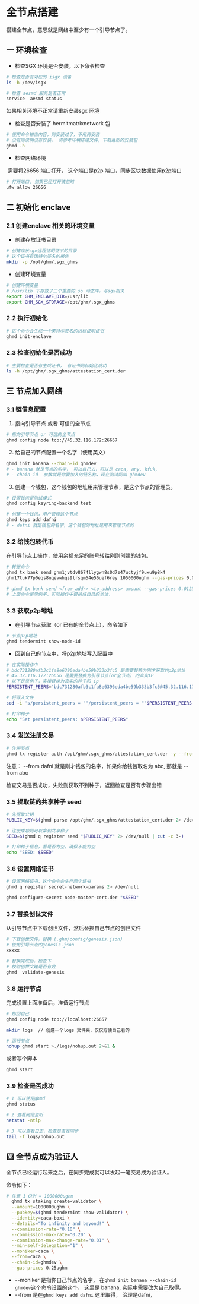 # 全节点搭建

搭建全节点，意思就是网络中至少有一个引导节点了。

## 一 环境检查

- 检查SGX 环境是否安装。以下命令检查

```bash
# 检查是否有对应的 isgx 设备
ls -h /dev/isgx

# 检查 aesmd 服务是否正常
service  aesmd status 
```

如果相关环境不正常请重新安装sgx 环境

- 检查是否安装了 hermitmatrixnetwork 包

```bash
# 使用命令输出内容，则安装过了，不用再安装
# 没有则说明没有安装， 请参考环境搭建文件，下载最新的安装包
ghmd -h
```

- 检查网络环境

​	需要将26656 端口打开， 这个端口是p2p 端口，同步区块数据使用p2p端口

```bash
# 打开端口, 如果已经打开请忽略
ufw allow 26656
```

## 二 初始化 enclave

### 2.1 创建enclave 相关的环境变量

- 创建存放证书目录

```bash
# 创建存放sgx远程证明证书的目录
# 这个证书有因特尔签名的报告
mkdir -p /opt/ghm/.sgx_ghms
```

- 创建环境变量

```bash
# 创建环境变量
# /usr/lib 下存放了三个重要的.so 动态库，与sgx相关
export GHM_ENCLAVE_DIR=/usr/lib
export GHM_SGX_STORAGE=/opt/ghm/.sgx_ghms
```

### 2.2 执行初始化

```bash
# 这个命令会生成一个英特尔签名的远程证明证书
ghmd init-enclave
```

### 2.3 检查初始化是否成功

```bash
# 主要检查是否有生成证书， 有证书则初始化成功
ls -h /opt/ghm/.sgx_ghms/attestation_cert.der
```

## 三 节点加入网络

### 3.1 链信息配置

1. 指向引导节点 或者 可信的全节点

```bash
# 指向引导节点 or 可信的全节点
ghmd config node tcp://45.32.116.172:26657
```

2. 给自己的节点配置一个名字（使用英文）

```bash
ghmd init banana --chain-id ghmdev
# - banana 就是节点的名字， 可以自己去，可以是 caca, any, kfuk, 
# - chain-id  参数就是你要加入的链名称，现在测试网叫 ghmdev
```

3. 创建一个钱包，这个钱包的地址用来管理节点，是这个节点的管理员。

```bash
# 设置钱包是测试模式
ghmd config keyring-backend test

# 创建一个钱包，用户管理这个节点
ghmd keys add dafni
# - dafni 就是钱包的名字，这个钱包的地址是用来管理节点的
```

### 3.2 给钱包转代币

在引导节点上操作，使用余额充足的账号转给刚刚创建的钱包。

```bash
# 转账命令
ghmd tx bank send ghm1jvtdv8674llygwn8s0d7z47uctyjf9uxu9p8k4
ghm17tuk77p0eqs8nqevwhqs9lrsqm54e56uef6rey 1050000ughm --gas-prices 0.0125ughm

# ghmd tx bank send <from_addr> <to_address> amount --gas-prices 0.0125ughm
# 上面命令是举例子，实际操作中替换成自己的地址，
```

### 3.3 获取p2p地址

- 在引导节点获取（or 已有的全节点上），命令如下

```bash
# 节点p2p地址
ghmd tendermint show-node-id
```

- 回到自己的节点中，将p2p地址写入配置中

```bash
# 在实际操作中
# bdc731280afb3c1fa8e6396eda4be59b333b3fc5 是需要替换为刚才获取的p2p地址
# 45.32.116.172:26656 是需要替换为引导节点(or全节点) 的真实IP
# 以下是举例子，实操替换为真实的种子和 ip 
PERSISTENT_PEERS="bdc731280afb3c1fa8e6396eda4be59b333b3fc5@45.32.116.172:26656"

# 将写入文件
sed -i 's/persistent_peers = ""/persistent_peers = "'$PERSISTENT_PEERS'"/g' ~/.ghmd/config/config.toml

# 打印种子
echo "Set persistent_peers: $PERSISTENT_PEERS"
```

### 3.4 发送注册交易

```bash
# 注册节点
ghmd tx register auth /opt/ghm/.sgx_ghms/attestation_cert.der -y --from dafni --gas-prices 0.25ughm
```

注意： --from dafni  就是刚才钱包的名字，如果你给钱包取名为 abc, 那就是 --from abc

检查交易是否成功，失败则获取不到种子，返回检查是否有步骤出错

### 3.5 提取链的共享种子 seed


```bash
# 先提取公钥
PUBLIC_KEY=$(ghmd parse /opt/ghm/.sgx_ghms/attestation_cert.der 2> /dev/null | cut -c 3- )

# 注册成功则可以拿到共享种子
SEED=$(ghmd q register seed "$PUBLIC_KEY" 2> /dev/null | cut -c 3-)

# 打印种子信息，看是否为空，确保不能为空
echo "SEED: $SEED"
```

### 3.6 设置网络证书

```bash
# 设置网络证书，这个命令会生产两个证书
ghmd q register secret-network-params 2> /dev/null

ghmd configure-secret node-master-cert.der "$SEED"
```

### 3.7 替换创世文件

从引导节点中下载创世文件，然后替换自己节点的创世文件

```bash
# 下载创世文件，替换 (.ghm/config/genesis.json)
# 使用引导节点的genesis.json
xxxxx

# 替换完成后，检查下
# 校验创世文建是否有效
ghmd  validate-genesis
```

### 3.8 运行节点

完成设置上面准备后，准备运行节点

```bash
# 指回自己
ghmd config node tcp://localhost:26657

mkdir logs  // 创建一个logs 文件夹，仅仅方便自己看的

# 运行节点
nohup ghmd start >./logs/nohup.out 2>&1 & 
```

或者写个脚本

```bash
ghmd start
```

### 3.9 检查是否成功

```bash
# 1 可以使用ghmd 
ghmd status  

# 2 查看网络监听
netstat -ntlp

# 3 可以查看日志，检查是否在同步
tail -f logs/nohup.out
```



## 四 全节点成为验证人

全节点已经运行起来之后，在同步完成就可以发起一笔交易成为验证人。

命令如下：

```bash
# 注意 1 GHM = 1000000ughm
  ghmd tx staking create-validator \
  --amount=1000000ughm \
  --pubkey=$(ghmd tendermint show-validator) \
  --identity=caca-boxi \
  --details="To infinity and beyond!" \
  --commission-rate="0.10" \
  --commission-max-rate="0.20" \
  --commission-max-change-rate="0.01" \
  --min-self-delegation="1" \
  --moniker=caca \
  --from=caca \
  --chain-id=ghmdev \
  --gas-prices 0.25ughm
```

- --moniker  是指你自己节点的名字， 在`ghmd init banana --chain-id ghmdev`这个命令设置的这个， 这里是 banana, 实际中需要改为自己取得。
-  --from  是在`ghmd keys add dafni` 这里取得， 治理是dafni， 
